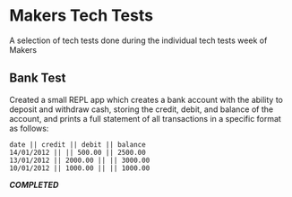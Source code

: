 # Makers Tech Tests

A selection of tech tests done during the individual tech tests week of Makers

## Bank Test

  Created a small REPL app which creates a bank account with the ability to deposit and withdraw cash, storing the credit, debit, and balance of the account, and prints a full statement of all transactions in a specific format as follows:
  ```
  date || credit || debit || balance
14/01/2012 || || 500.00 || 2500.00
13/01/2012 || 2000.00 || || 3000.00
10/01/2012 || 1000.00 || || 1000.00
```
***COMPLETED***
